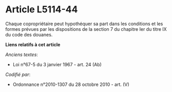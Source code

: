 # Article L5114-44

Chaque copropriétaire peut hypothéquer sa part dans les conditions et les formes prévues par les dispositions de la section 7
du chapitre Ier du titre IX du code des douanes.

**Liens relatifs à cet article**

_Anciens textes_:

  - Loi n°67-5 du 3 janvier 1967 - art. 24 (Ab)

_Codifié par_:

  - Ordonnance n°2010-1307 du 28 octobre 2010 - art. (V)
